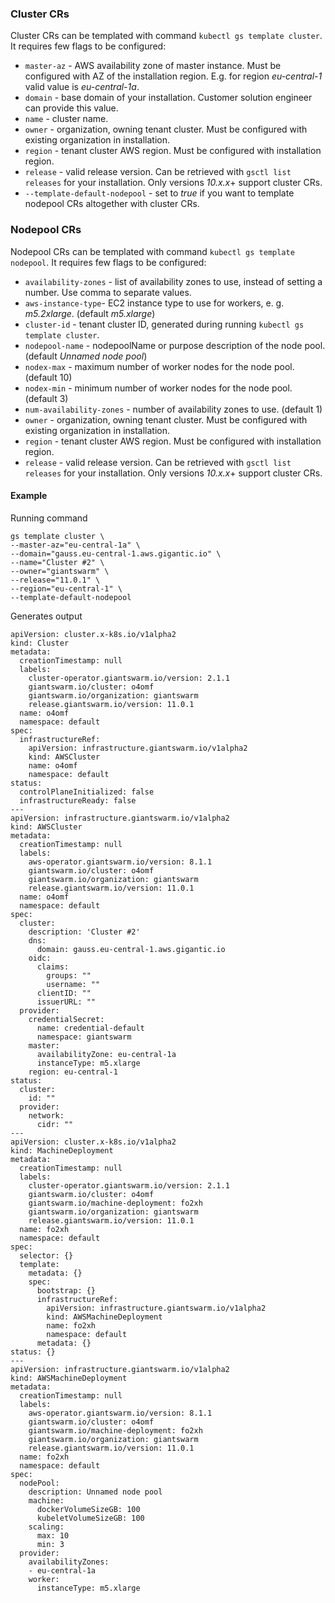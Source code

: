 ### Cluster CRs

Cluster CRs can be templated with command `kubectl gs template cluster`. It requires few flags to be configured:

  - `master-az` - AWS availability zone of master instance. 
    Must be configured with AZ of the installation region. E.g. for region *eu-central-1* valid value is *eu-central-1a*.
  - `domain`  - base domain of your installation. Customer solution engineer can provide this value.
  - `name` - cluster name.
  - `owner` - organization, owning tenant cluster. Must be configured with existing organization in installation.
  - `region` - tenant cluster AWS region. Must be configured with installation region.
  - `release` - valid release version. 
    Can be retrieved with `gsctl list releases` for your installation. Only versions *10.x.x*+ support cluster CRs.
  - `--template-default-nodepool` - set to *true* if you want to template nodepool CRs altogether with cluster CRs.


### Nodepool CRs

Nodepool CRs can be templated with command `kubectl gs template nodepool`. It requires few flags to be configured:

  - `availability-zones` - list of availability zones to use, instead of setting a number. Use comma to separate values.
  - `aws-instance-type`- EC2 instance type to use for workers, e. g. *m5.2xlarge*. (default *m5.xlarge*)
  - `cluster-id` - tenant cluster ID, generated during running `kubectl gs template cluster`.
  - `nodepool-name` - nodepoolName or purpose description of the node pool. (default *Unnamed node pool*)
  - `nodex-max` - maximum number of worker nodes for the node pool. (default 10)
  - `nodex-min` - minimum number of worker nodes for the node pool. (default 3)
  - `num-availability-zones` - number of availability zones to use. (default 1)
  - `owner` - organization, owning tenant cluster. Must be configured with existing organization in installation.
  - `region` - tenant cluster AWS region. Must be configured with installation region.
  - `release` - valid release version. 
    Can be retrieved with `gsctl list releases` for your installation. Only versions *10.x.x*+ support cluster CRs.


#### Example

Running command 

```
gs template cluster \
--master-az="eu-central-1a" \
--domain="gauss.eu-central-1.aws.gigantic.io" \
--name="Cluster #2" \
--owner="giantswarm" \
--release="11.0.1" \
--region="eu-central-1" \
--template-default-nodepool
```

Generates output

```
apiVersion: cluster.x-k8s.io/v1alpha2
kind: Cluster
metadata:
  creationTimestamp: null
  labels:
    cluster-operator.giantswarm.io/version: 2.1.1
    giantswarm.io/cluster: o4omf
    giantswarm.io/organization: giantswarm
    release.giantswarm.io/version: 11.0.1
  name: o4omf
  namespace: default
spec:
  infrastructureRef:
    apiVersion: infrastructure.giantswarm.io/v1alpha2
    kind: AWSCluster
    name: o4omf
    namespace: default
status:
  controlPlaneInitialized: false
  infrastructureReady: false
---
apiVersion: infrastructure.giantswarm.io/v1alpha2
kind: AWSCluster
metadata:
  creationTimestamp: null
  labels:
    aws-operator.giantswarm.io/version: 8.1.1
    giantswarm.io/cluster: o4omf
    giantswarm.io/organization: giantswarm
    release.giantswarm.io/version: 11.0.1
  name: o4omf
  namespace: default
spec:
  cluster:
    description: 'Cluster #2'
    dns:
      domain: gauss.eu-central-1.aws.gigantic.io
    oidc:
      claims:
        groups: ""
        username: ""
      clientID: ""
      issuerURL: ""
  provider:
    credentialSecret:
      name: credential-default
      namespace: giantswarm
    master:
      availabilityZone: eu-central-1a
      instanceType: m5.xlarge
    region: eu-central-1
status:
  cluster:
    id: ""
  provider:
    network:
      cidr: ""
---
apiVersion: cluster.x-k8s.io/v1alpha2
kind: MachineDeployment
metadata:
  creationTimestamp: null
  labels:
    cluster-operator.giantswarm.io/version: 2.1.1
    giantswarm.io/cluster: o4omf
    giantswarm.io/machine-deployment: fo2xh
    giantswarm.io/organization: giantswarm
    release.giantswarm.io/version: 11.0.1
  name: fo2xh
  namespace: default
spec:
  selector: {}
  template:
    metadata: {}
    spec:
      bootstrap: {}
      infrastructureRef:
        apiVersion: infrastructure.giantswarm.io/v1alpha2
        kind: AWSMachineDeployment
        name: fo2xh
        namespace: default
      metadata: {}
status: {}
---
apiVersion: infrastructure.giantswarm.io/v1alpha2
kind: AWSMachineDeployment
metadata:
  creationTimestamp: null
  labels:
    aws-operator.giantswarm.io/version: 8.1.1
    giantswarm.io/cluster: o4omf
    giantswarm.io/machine-deployment: fo2xh
    giantswarm.io/organization: giantswarm
    release.giantswarm.io/version: 11.0.1
  name: fo2xh
  namespace: default
spec:
  nodePool:
    description: Unnamed node pool
    machine:
      dockerVolumeSizeGB: 100
      kubeletVolumeSizeGB: 100
    scaling:
      max: 10
      min: 3
  provider:
    availabilityZones:
    - eu-central-1a
    worker:
      instanceType: m5.xlarge
```